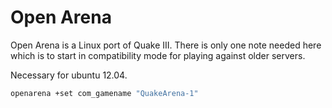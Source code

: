 # Open Arena

Open Arena is a Linux port of Quake III. There is only one note needed here
which is to start in compatibility mode for playing against older servers.

Necessary for ubuntu 12.04. 

```bash 
openarena +set com_gamename "QuakeArena-1"
```
